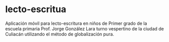 # lecto-escritua
Aplicación móvil para lecto-escritura en niños de Primer grado de la escuela primaria Prof. Jorge González Lara turno vespertino de la ciudad de Culiacán utilizando el método de globalización pura.

